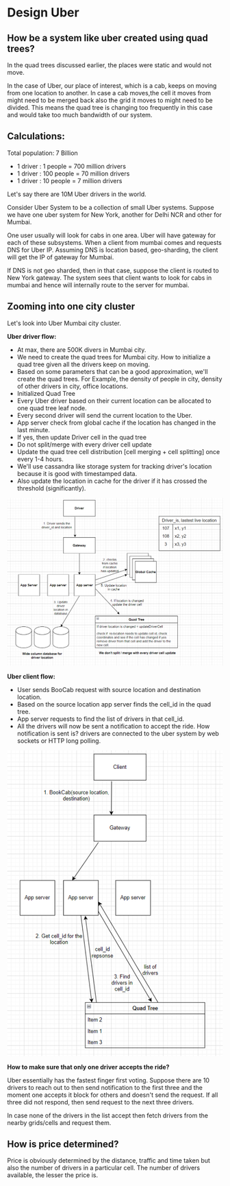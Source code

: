 # Design Uber

## How be a system like uber created using quad trees?

In the quad trees discussed earlier, the places were static and would not move.

In the case of Uber, our place of interest, which is a cab, keeps on moving from one location to another.
In case a cab moves,the cell it moves from might need
to be merged back also the grid it moves to might need to be divided.
This means the quad tree is changing too frequently in this case and would take too much bandwidth of our system.

## Calculations:

Total population: 7 Billion
* 1 driver : 1 people = 700 million drivers 
* 1 driver : 100 people = 70 million drivers 
* 1 driver : 10 people = 7 million drivers

Let's say there are 10M Uber drivers in the world.

Consider Uber System to be a collection of small Uber systems.
Suppose we have one uber system for New York, another for Delhi NCR and other for Mumbai.

One user usually will look for cabs in one area.
Uber will have gateway for each of these subsystems.
When a client from mumbai comes and requests DNS for Uber IP. 
Assuming DNS is location based, geo-sharding, the client will get the IP of gateway for Mumbai.

If DNS is not geo sharded, then in that case, suppose the client is routed to New York gateway. 
The system sees that client wants to look for cabs in mumbai and hence will internally route to the server for mumbai. 

## Zooming into one city cluster

Let's look into Uber Mumbai city cluster.

**Uber driver flow:**
* At max, there are 500K divers in Mumbai city.
* We need to create the quad trees for Mumbai city. How to initialize a quad tree given all the drivers keep on moving.
* Based on some parameters that can be a good approximation, we'll create the quad trees. 
For Example, the density of people in city, density of other drivers in city, office locations.
* Initialized Quad Tree
* Every Uber driver based on their current location can be allocated to one quad tree leaf node.
* Every second driver will send the current location to the Uber.
* App server check from global cache if the location has changed in the last minute.
* If yes, then update Driver cell in the quad tree
* Do not split/merge with every driver cell update
* Update the quad tree cell distribution [cell merging + cell splitting] once every 1-4 hours.
* We'll use cassandra like storage system for tracking driver's location because it is good with timestamped data.
* Also update the location in cache for the driver if it has crossed the threshold (significantly).

![img_8.png](../images/uber-driver-flow.png)

**Uber client flow:**
* User sends BooCab request with source location and destination location.
* Based on the source location app server finds the cell_id in the quad tree.
* App server requests to find the list of drivers in that cell_id.
* All the drivers will now be sent a notification to accept the ride. How notification is sent is? drivers are connected to the uber system by web sockets or HTTP long polling.

![img_8.png](../images/uber-customer-flow.png)

**How to make sure that only one driver accepts the ride?**

Uber essentially has the fastest finger first voting.
Suppose there are 10 drivers
to reach out
to then send notification to the first three and the moment one accepts it block for others and doesn't send the request.
If all three did not respond, then send request to the next three drivers.

In case none of the drivers in the list accept then fetch drivers from the nearby grids/cells and request them.

## How is price determined?

Price is obviously determined by the distance, traffic and time taken but also the number of drivers in a particular cell.
The number of drivers available, the lesser the price is.


